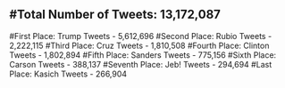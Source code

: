 #Total Number of Tweets: 13,172,087 
---
#First Place: Trump Tweets - 5,612,696
#Second Place: Rubio Tweets - 2,222,115
#Third Place: Cruz Tweets - 1,810,508
#Fourth Place: Clinton Tweets - 1,802,894
#Fifth Place: Sanders Tweets - 775,156
#Sixth Place: Carson Tweets - 388,137
#Seventh Place: Jeb! Tweets - 294,694
#Last Place: Kasich Tweets - 266,904
